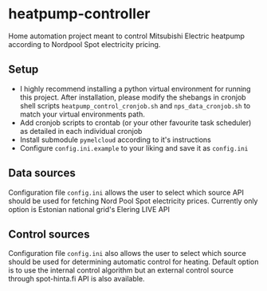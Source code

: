# heatpump-controller
Home automation project meant to control Mitsubishi Electric heatpump according to Nordpool Spot electricity pricing.

## Setup
- I highly recommend installing a python virtual environment for running this project. After installation, please modify the shebangs in cronjob shell scripts `heatpump_control_cronjob.sh` and `nps_data_cronjob.sh` to match your virtual environments path.
- Add cronjob scripts to crontab (or your other favourite task scheduler) as detailed in each individual cronjob
- Install submodule `pymelcloud` according to it's instructions
- Configure `config.ini.example` to your liking and save it as `config.ini`

## Data sources
Configuration file `config.ini` allows the user to select which source API should be used for fetching Nord Pool Spot electricity prices. Currently only option is Estonian national grid's Elering LIVE API

## Control sources
Configuration file `config.ini` also allows the user to select which source should be used for determining automatic control for heating. Default option is to use the internal control algorithm but an external control source through spot-hinta.fi API is also available. 
